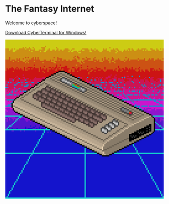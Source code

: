The Fantasy Internet
====================
Welcome to cyberspace!

[Download CyberTerminal for Windows!](https://github.com/FantasyInternet/cyberterminal/releases)

![retrowave64](./images/retrowave64.gif)
